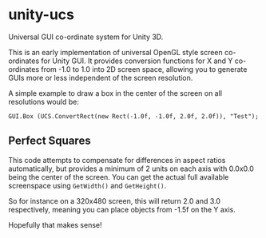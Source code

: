 unity-ucs
=========

Universal GUI co-ordinate system for Unity 3D.

This is an early implementation of universal OpenGL style screen co-ordinates for Unity GUI.  It provides conversion functions for X and Y co-ordinates from -1.0 to 1.0 into 2D screen space, allowing you to generate GUIs more or less independent of the screen resolution.

A simple example to draw a box in the center of the screen on all resolutions would be:

``
GUI.Box (UCS.ConvertRect(new Rect(-1.0f, -1.0f, 2.0f, 2.0f)), "Test");
``

## Perfect Squares

This code attempts to compensate for differences in aspect ratios automatically, but provides a minimum of 2 units on each axis with 0.0x0.0 being the center of the screen.  You can get the actual full available screenspace using ``GetWidth()`` and ``GetHeight()``.

So for instance on a 320x480 screen, this will return 2.0 and 3.0 respectively, meaning you can place objects from -1.5f on the Y axis.

Hopefully that makes sense!
